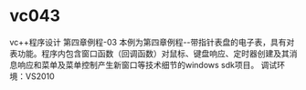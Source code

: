 # vc043
vc++程序设计 第四章例程-03
本例为第四章例程--带指针表盘的电子表，具有对表功能。程序内包含窗口函数（回调函数）对鼠标、键盘响应、定时器创建及其消息响应和菜单及菜单控制产生新窗口等技术细节的windows sdk项目。
调试环境：VS2010
